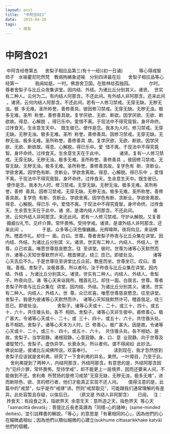 ```yaml
---
layout: post
title:  "中阿含021"
date:   2015-04-20
tags:
      - 随笔
---
```


# 中阿含021


 中阿含经卷第五
   
 舍梨子相应品第三(有十一经)(初一日诵)
   
 　　等心得戒智师子　水喻瞿尼陀然梵　教病拘絺象迹喻　分别四谛最在后
   
 舍梨子相应品等心经第一
   
 　　我闻如是。一时。佛游舍卫国。在胜林给孤独园。
   
 　　尔时。尊者舍梨子与比丘众夜集讲堂。因内结、外结。为诸比丘分别其义。诸贤。
 世实有二种人。云何为二。有内结人阿那含。不还此间。有外结人非阿那含。还来此间
 。诸贤。云何内结人阿那含。不还此间。若有一人修习禁戒。无穿无缺。无秽无浊。极
 多无难。圣所称誉。善修善具。彼因修习禁戒。无穿无缺。无秽无浊。极多无难。圣所
 称誉。善修善具故。复学厌欲、无欲、断欲。因学厌欲、无欲、断欲故。得息、心解脱
 。得已乐中。爱惜不离。于现法中不得究竟智。身坏命终。过抟食天。生余意生天中。
 既生彼已。便作是念。我本为人时。修习禁戒。无穿无缺。无秽无浊。极多无难。圣所
 称誉。善修善具。因修习禁戒。无穿无缺。无秽无浊。极多无难。圣所称誉。善修善具
 故。复学厌欲、无欲、断欲。因学厌欲、无欲、断欲故。得息、心解脱。得已乐中。爱
 惜不离。于现法中不得究竟智。身坏命终。过抟食天。生余意生天在于此中。
   
 　　诸贤。复有一人修习禁戒。无穿无缺。无秽无浊。极多无难。圣所称誉。善修善具
 。彼因修习禁戒。无穿无缺。无秽无浊。极多无难。圣所称誉。善修善具故。复学色有
 断、贪断业。学欲舍离。因学色有断、贪断业。学欲舍离故。得息、心解脱。得已乐中
 。爱惜不离。于现法中不得究竟智。身坏命终。过抟食天。生余意生天中。既生彼已。
 便作是念。我本为人时。修习禁戒。无穿无缺。无秽无浊。极多无难。圣所称誉。善修
 善具。因修习禁戒。无穿无缺。无秽无浊。极多无难。圣所称誉。善修善具故。复学色
 有断、贪断业。学欲舍离。因学色有断、贪断业。学欲舍离故。得息、心解脱。得已乐
 中。爱惜不离。于现法中不得究竟智。身坏命终。过抟食天。生余意生天在于此中。诸
 贤。是谓内结人阿那含。不还此间。
   
 　　诸贤。云何外结人非阿那含。来还此间。若有一人修习禁戒。守护从解脱。又复善
 摄威仪礼节。见纤介罪。常怀畏怖。受持学戒。诸贤。是谓外结人非阿那含。还来此间
 。
   
 　　于是。众多等心天色像巍巍。光辉暐晔。夜将向旦。来诣佛所。稽首作礼。却住一
 面。白曰。世尊。尊者舍梨子昨夜与比丘众集在讲堂。因内结、外结。为诸比丘分别其
 义。诸贤。世实有二种人。内结人、外结人。世尊。众已欢喜。唯愿世尊慈哀愍念。往
 至讲堂。彼时。世尊为诸等心天默然而许。诸等心天知世尊默然许可。稽首佛足。绕三
 匝已。即彼处没。
   
 　　诸等心天去后不久。于是世尊往至讲堂比丘众前。敷座而坐。世尊坐已。叹曰。善
 哉。善哉。舍梨子。汝极甚善。所以者何。汝于昨夜与比丘众集在讲堂。因内结、外结
 。为诸比丘分别其义。诸贤。世实有二种人。内结人、外结人。舍梨子。昨夜向旦。诸
 等心天来诣我所。稽首礼已。却住一面。白我言。世尊。尊者舍梨子昨夜与比丘众集在
 讲堂。因内结、外结。为诸比丘分别其义。诸贤。世实有二种人。内结人、外结人。世
 尊。众已欢喜。唯愿世尊慈哀愍念。往至讲堂。舍梨子。我便为彼诸等心天默然而许。
 诸等心天知我默然许可。稽首我足。绕三匝已。即彼处没。
   
 　　舍梨子。诸等心天或十、二十。或三十、四十。或五十、六十。共住锥头处。各不
 相妨。舍梨子。诸等心天非生彼中。甫修善心。极广甚大。令诸等心天或十、二十。或
 三十、四十。或五十、六十。共住锥头处。各不相妨。舍梨子。诸等心天本为人时。已
 修善心。极广甚大。因是故。令诸等心天或十、二十。或三十、四十。或五十、六十。
 共住锥头处。各不相妨。是故。舍梨子。当学寂静。诸根寂静。心意寂静。身、口、意
 业寂静。向于世尊及诸智梵行。舍梨子。虚伪异学。长衰永失。所以者何。谓不得闻如
 此妙法。
   
 　　佛说如是。彼诸比丘闻佛所说。欢喜奉行。  
 \--
  
  
   
 读到现在，我才忽然想到舍梨子应该就是舍利弗，研究了一下舍利弗的异名，果然。一叶障目，乃至于此。
  
 舍利弗提到了两种人，内结阿那含，外结阿那含。有意思的是，外结阿那含因为"见纤介罪，常怀畏怖，受持学戒"，却不能更上一层境界，因而还要来人间，不能做到不还。舍利弗
 所赞扬的是修习戒禁"无穿无缺，无秽无浊，极多无难"，进而断除色、欲、贪的修行者，他们才能真正实现不还人间。
   
 值得注意的是，此篇中的"戒禁"，似乎是作"戒律"讲。然则"戒禁取见"，可能跟我们通常理解的有差异。此处容暂且存疑，以俟后日。
   （原文是 外结人非阿那含）
  
 已阅。
 注：
 抟食天：有段食之天，指欲界天
 余意生天：意所造之天，指色界天
 等心天「samacittā
devatā」：菩提比丘長老英譯為「同樣-心的諸神」(same-minded
deities)，並引註釋書的解說，「等心」的意思是「有著相同的心」，因為他們的心在細微處相似；因為他們以類似細微的心建立(sukhume
cittasarikkhake katvā)他們的個體。
   
  


